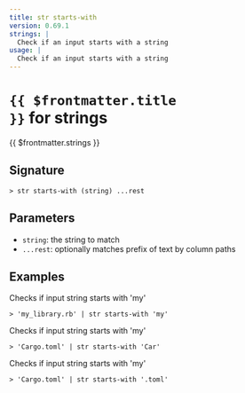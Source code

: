 ```yaml
---
title: str starts-with
version: 0.69.1
strings: |
  Check if an input starts with a string
usage: |
  Check if an input starts with a string
---
```


# <code>{{ $frontmatter.title }}</code> for strings

<div class='command-title'>{{ $frontmatter.strings }}</div>

## Signature

```> str starts-with (string) ...rest```

## Parameters

 -  `string`: the string to match
 -  `...rest`: optionally matches prefix of text by column paths

## Examples

Checks if input string starts with 'my'
```shell
> 'my_library.rb' | str starts-with 'my'
```

Checks if input string starts with 'my'
```shell
> 'Cargo.toml' | str starts-with 'Car'
```

Checks if input string starts with 'my'
```shell
> 'Cargo.toml' | str starts-with '.toml'
```

